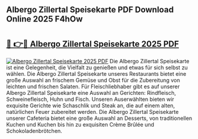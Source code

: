 ## Albergo Zillertal Speisekarte PDF Download Online 2025 F4hOw

# <h2><a href="http://gcckf9i.nevu.top/?p=Albergo+Zillertal+Speisekarte">🔗 👉🔴 Albergo Zillertal Speisekarte 2025 PDF</a></h2>

[![Albergo Zillertal Speisekarte 2025 PDF](https://i.imgur.com/dBaPXMq.png)](http://gcckf9i.nevu.top/?p=Albergo+Zillertal+Speisekarte)
Die Albergo Zillertal Speisekarte ist eine Gelegenheit, die Vielfalt zu genießen und etwas für sich selbst zu wählen. Die Albergo Zillertal Speisekarte unseres Restaurants bietet eine große Auswahl an frischem Gemüse und Obst für die Zubereitung von leichten und frischen Salaten. Für Fleischliebhaber gibt es auf unserer Albergo Zillertal Speisekarte eine Auswahl an Gerichten: Rindfleisch, Schweinefleisch, Huhn und Fisch. Unseren Auserwählten bieten wir exquisite Gerichte wie Schaschlik und Steak an, die auf einem alten, natürlichen Feuer zubereitet werden. Die Albergo Zillertal Speisekarte unserer Cafeteria bietet eine große Auswahl an Desserts, von traditionellen Kuchen und Kuchen bis hin zu exquisiten Crème Brûlée und Schokoladenbrötchen.
